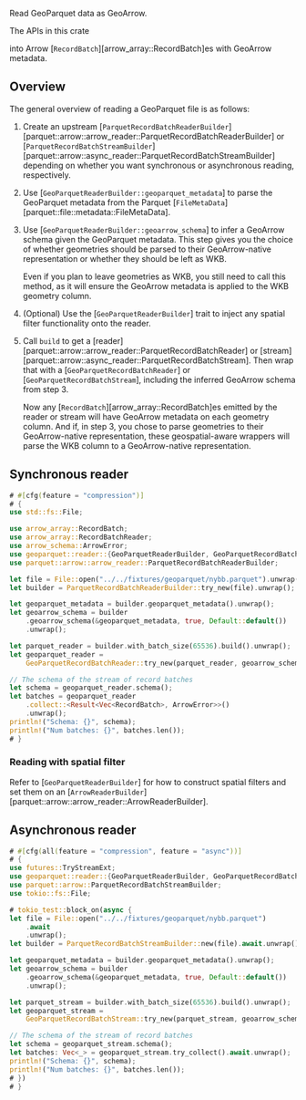 Read GeoParquet data as GeoArrow.

The APIs in this crate

into Arrow [`RecordBatch`][arrow_array::RecordBatch]es with
GeoArrow metadata.

## Overview

The general overview of reading a GeoParquet file is as follows:

1. Create an upstream [`ParquetRecordBatchReaderBuilder`][parquet::arrow::arrow_reader::ParquetRecordBatchReaderBuilder] or [`ParquetRecordBatchStreamBuilder`][parquet::arrow::async_reader::ParquetRecordBatchStreamBuilder] depending on whether you want synchronous or asynchronous reading, respectively.
2. Use [`GeoParquetReaderBuilder::geoparquet_metadata`] to parse the GeoParquet metadata from the Parquet [`FileMetaData`][parquet::file::metadata::FileMetaData].
3. Use [`GeoParquetReaderBuilder::geoarrow_schema`] to infer a GeoArrow schema given the GeoParquet metadata. This step gives you the choice of whether geometries should be parsed to their GeoArrow-native representation or whether they should be left as WKB.

    Even if you plan to leave geometries as WKB, you still need to call this method, as it will ensure the GeoArrow metadata is applied to the WKB geometry column.

4. (Optional) Use the [`GeoParquetReaderBuilder`] trait to inject any spatial filter functionality onto the reader.
5. Call `build` to get a [reader][parquet::arrow::arrow_reader::ParquetRecordBatchReader] or [stream][parquet::arrow::async_reader::ParquetRecordBatchStream]. Then wrap that with a [`GeoParquetRecordBatchReader`] or [`GeoParquetRecordBatchStream`], including the inferred GeoArrow schema from step 3.

    Now any [`RecordBatch`][arrow_array::RecordBatch]es emitted by the reader or stream will have GeoArrow metadata on each geometry column. And if, in step 3, you chose to parse geometries to their GeoArrow-native representation, these geospatial-aware wrappers will parse the WKB column to a GeoArrow-native representation.

## Synchronous reader

```rust
# #[cfg(feature = "compression")]
# {
use std::fs::File;

use arrow_array::RecordBatch;
use arrow_array::RecordBatchReader;
use arrow_schema::ArrowError;
use geoparquet::reader::{GeoParquetReaderBuilder, GeoParquetRecordBatchReader};
use parquet::arrow::arrow_reader::ParquetRecordBatchReaderBuilder;

let file = File::open("../../fixtures/geoparquet/nybb.parquet").unwrap();
let builder = ParquetRecordBatchReaderBuilder::try_new(file).unwrap();

let geoparquet_metadata = builder.geoparquet_metadata().unwrap();
let geoarrow_schema = builder
    .geoarrow_schema(&geoparquet_metadata, true, Default::default())
    .unwrap();

let parquet_reader = builder.with_batch_size(65536).build().unwrap();
let geoparquet_reader =
    GeoParquetRecordBatchReader::try_new(parquet_reader, geoarrow_schema).unwrap();

// The schema of the stream of record batches
let schema = geoparquet_reader.schema();
let batches = geoparquet_reader
    .collect::<Result<Vec<RecordBatch>, ArrowError>>()
    .unwrap();
println!("Schema: {}", schema);
println!("Num batches: {}", batches.len());
# }
```

### Reading with spatial filter

Refer to [`GeoParquetReaderBuilder`] for how to construct spatial filters and set them on an
[`ArrowReaderBuilder`][parquet::arrow::arrow_reader::ArrowReaderBuilder].

## Asynchronous reader

```rust
# #[cfg(all(feature = "compression", feature = "async"))]
# {
use futures::TryStreamExt;
use geoparquet::reader::{GeoParquetReaderBuilder, GeoParquetRecordBatchStream};
use parquet::arrow::ParquetRecordBatchStreamBuilder;
use tokio::fs::File;

# tokio_test::block_on(async {
let file = File::open("../../fixtures/geoparquet/nybb.parquet")
    .await
    .unwrap();
let builder = ParquetRecordBatchStreamBuilder::new(file).await.unwrap();

let geoparquet_metadata = builder.geoparquet_metadata().unwrap();
let geoarrow_schema = builder
    .geoarrow_schema(&geoparquet_metadata, true, Default::default())
    .unwrap();

let parquet_stream = builder.with_batch_size(65536).build().unwrap();
let geoparquet_stream =
    GeoParquetRecordBatchStream::try_new(parquet_stream, geoarrow_schema).unwrap();

// The schema of the stream of record batches
let schema = geoparquet_stream.schema();
let batches: Vec<_> = geoparquet_stream.try_collect().await.unwrap();
println!("Schema: {}", schema);
println!("Num batches: {}", batches.len());
# })
# }
```
